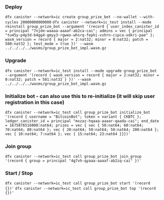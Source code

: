 ### Deploy

`dfx canister --network=ic create group_prize_bot --no-wallet --with-cycles 20000000000000`
`dfx canister --network=ic_test install --mode reinstall group_prize_bot --argument '(record { user_index_canister_id = principal "7njde-waaaa-aaaaf-ab2ca-cai"; admins = vec { principal "tu45y-p4p3d-b4gg4-gmyy3-rgweo-whsrq-fephi-vshrn-cipca-xdkri-pae" }; wasm_version = record { major = 2:nat32; minor = 0:nat32; patch = 580:nat32 }; test_mode = true })' --wasm ../../../../wasms/group_prize_bot_impl.wasm.gz`

### Upgrade

`dfx canister --network=ic_test install --mode upgrade group_prize_bot --argument '(record { wasm_version = record { major = 2:nat32; minor = 0:nat32; patch = 581:nat32 } })' --wasm ../../../../wasms/group_prize_bot_impl.wasm.gz`

### Initialize bot - can also use this to re-initialize (it will skip user registration in this case)

`dfx canister --network=ic_test call group_prize_bot initialize_bot '(record { username = "BitcoinBot"; token = variant { CKBTC }; ledger_canister_id = principal "mxzaz-hqaaa-aaaar-qaada-cai"; end_date = 1675876516000:nat64; prizes = vec { vec { 50:nat64; 60:nat64; 70:nat64; 80:nat64 }; vec { 20:nat64; 50:nat64; 50:nat64; 200:nat64 }; vec { 10:nat64; 7:nat64 }; vec { 15:nat64; 23:nat64 }}})'`

### Join group

`dfx canister --network=ic_test call group_prize_bot join_group '(record { group = principal "4g7vh-qyaaa-aaaaf-ab2iq-cai" })'`

### Start / Stop

`dfx canister --network=ic_test call group_prize_bot start '(record {})'`
`dfx canister --network=ic_test call group_prize_bot top '(record {})'`